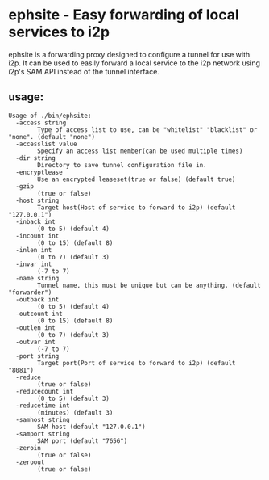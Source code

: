 ephsite - Easy forwarding of local services to i2p
==================================================

ephsite is a forwarding proxy designed to configure a tunnel for use
with i2p. It can be used to easily forward a local service to the
i2p network using i2p's SAM API instead of the tunnel interface.

usage:
------

```
Usage of ./bin/ephsite:
  -access string
    	Type of access list to use, can be "whitelist" "blacklist" or "none". (default "none")
  -accesslist value
    	Specify an access list member(can be used multiple times)
  -dir string
    	Directory to save tunnel configuration file in.
  -encryptlease
    	Use an encrypted leaseset(true or false) (default true)
  -gzip
    	(true or false)
  -host string
    	Target host(Host of service to forward to i2p) (default "127.0.0.1")
  -inback int
    	(0 to 5) (default 4)
  -incount int
    	(0 to 15) (default 8)
  -inlen int
    	(0 to 7) (default 3)
  -invar int
    	(-7 to 7)
  -name string
    	Tunnel name, this must be unique but can be anything. (default "forwarder")
  -outback int
    	(0 to 5) (default 4)
  -outcount int
    	(0 to 15) (default 8)
  -outlen int
    	(0 to 7) (default 3)
  -outvar int
    	(-7 to 7)
  -port string
    	Target port(Port of service to forward to i2p) (default "8081")
  -reduce
    	(true or false)
  -reducecount int
    	(0 to 5) (default 3)
  -reducetime int
    	(minutes) (default 3)
  -samhost string
    	SAM host (default "127.0.0.1")
  -samport string
    	SAM port (default "7656")
  -zeroin
    	(true or false)
  -zeroout
    	(true or false)
```
